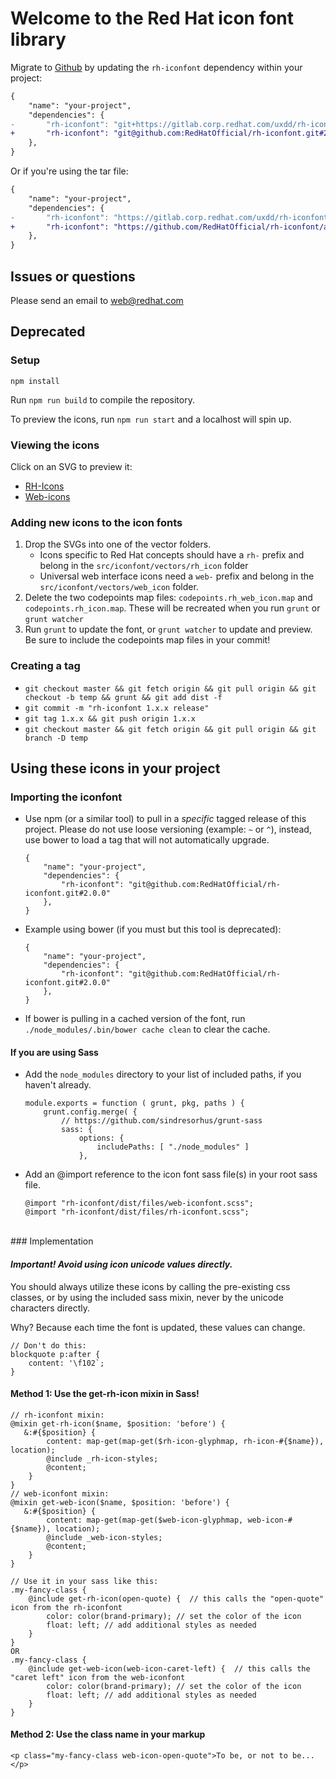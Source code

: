 # Welcome to the Red Hat icon font library

Migrate to [Github](https://github.com/RedHatOfficial/rh-iconfont) by updating the `rh-iconfont` dependency within your project:

```diff
{
    "name": "your-project",
    "dependencies": {
-       "rh-iconfont": "git+https://gitlab.corp.redhat.com/uxdd/rh-iconfont.git#2.0.0"
+       "rh-iconfont": "git@github.com:RedHatOfficial/rh-iconfont.git#2.0.0"
    },
}
```

Or if you're using the tar file:

```diff
{
    "name": "your-project",
    "dependencies": {
-       "rh-iconfont": "https://gitlab.corp.redhat.com/uxdd/rh-iconfont/-/archive/4.1.0/rh-iconfont-4.1.0.tar.gz"
+       "rh-iconfont": "https://github.com/RedHatOfficial/rh-iconfont/archive/4.1.0.tar.gz"
    },
}
```

## Issues or questions

Please send an email to [web@redhat.com](mailto:web@redhat.com)

## Deprecated

### Setup

```
npm install
```

Run `npm run build` to compile the repository.

To preview the icons, run `npm run start` and a localhost will spin up.

### Viewing the icons

Click on an SVG to preview it:

-   [RH-Icons](https://github.com/RedHatOfficial/rh-iconfont/tree/master/src/iconfont/vectors/rh_icon)
-   [Web-icons](https://github.com/RedHatOfficial/rh-iconfont/tree/master/src/iconfont/vectors/web_icon)

### Adding new icons to the icon fonts

1. Drop the SVGs into one of the vector folders.
    - Icons specific to Red Hat concepts should have a `rh-` prefix and belong in the `src/iconfont/vectors/rh_icon` folder
    - Universal web interface icons need a `web-` prefix and belong in the `src/iconfont/vectors/web_icon` folder.
2. Delete the two codepoints map files: `codepoints.rh_web_icon.map` and `codepoints.rh_icon.map`. These will be recreated when you run `grunt` or `grunt watcher`
3. Run `grunt` to update the font, or `grunt watcher` to update and preview. Be sure to include the codepoints map files in your commit!

### Creating a tag

-   `git checkout master && git fetch origin && git pull origin && git checkout -b temp && grunt && git add dist -f`
-   `git commit -m "rh-iconfont 1.x.x release"`
-   `git tag 1.x.x && git push origin 1.x.x`
-   `git checkout master && git fetch origin && git pull origin && git branch -D temp`

## Using these icons in your project

### Importing the iconfont

-   Use npm (or a similar tool) to pull in a _specific_ tagged release of this project. Please do not use loose versioning (example: `~` or `^`), instead, use bower to load a tag that will not automatically upgrade.

    ```
    {
        "name": "your-project",
        "dependencies": {
            "rh-iconfont": "git@github.com:RedHatOfficial/rh-iconfont.git#2.0.0"
        },
    }
    ```

-   Example using bower (if you must but this tool is deprecated):

    ```
    {
        "name": "your-project",
        "dependencies": {
            "rh-iconfont": "git@github.com:RedHatOfficial/rh-iconfont.git#2.0.0"
        },
    }
    ```

-   If bower is pulling in a cached version of the font, run `./node_modules/.bin/bower cache clean` to clear the cache.

#### If you are using Sass

-   Add the `node_modules` directory to your list of included paths, if you haven't already.

    ```
    module.exports = function ( grunt, pkg, paths ) {
        grunt.config.merge( {
            // https://github.com/sindresorhus/grunt-sass
            sass: {
                options: {
                    includePaths: [ "./node_modules" ]
                },
    ```

-   Add an @import reference to the icon font sass file(s) in your root sass file.

    ```
    @import "rh-iconfont/dist/files/web-iconfont.scss";
    @import "rh-iconfont/dist/files/rh-iconfont.scss";
    ```

<br/>
### Implementation

#### _Important! Avoid using icon unicode values directly._

You should always utilize these icons by calling the pre-existing css classes, or by using the included sass mixin, never by the unicode characters directly.

Why? Because each time the font is updated, these values can change.

```
// Don't do this:
blockquote p:after {
    content: '\f102`;
}
```

#### Method 1: Use the get-rh-icon mixin in Sass!

```
// rh-iconfont mixin:
@mixin get-rh-icon($name, $position: 'before') {
   &:#{$position} {
        content: map-get(map-get($rh-icon-glyphmap, rh-icon-#{$name}), location);
        @include _rh-icon-styles;
        @content;
    }
}
// web-iconfont mixin:
@mixin get-web-icon($name, $position: 'before') {
   &:#{$position} {
        content: map-get(map-get($web-icon-glyphmap, web-icon-#{$name}), location);
        @include _web-icon-styles;
        @content;
    }
}

// Use it in your sass like this:
.my-fancy-class {
    @include get-rh-icon(open-quote) {  // this calls the "open-quote" icon from the rh-iconfont
        color: color(brand-primary); // set the color of the icon
        float: left; // add additional styles as needed
    }
}
OR
.my-fancy-class {
    @include get-web-icon(web-icon-caret-left) {  // this calls the "caret left" icon from the web-iconfont
        color: color(brand-primary); // set the color of the icon
        float: left; // add additional styles as needed
    }
}
```

#### Method 2: Use the class name in your markup

```
<p class="my-fancy-class web-icon-open-quote">To be, or not to be...</p>
```

